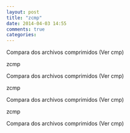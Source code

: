 ```yaml
---
layout: post
title: "zcmp"
date: 2014-04-03 14:55
comments: true
categories: 
---
```

Compara dos archivos comprimidos (Ver cmp)

zcmp

Compara dos archivos comprimidos (Ver cmp)

zcmp

Compara dos archivos comprimidos (Ver cmp)

zcmp

Compara dos archivos comprimidos (Ver cmp)

